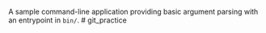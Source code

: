 A sample command-line application providing basic argument parsing with an entrypoint in `bin/`.
#   g i t _ p r a c t i c e  
 